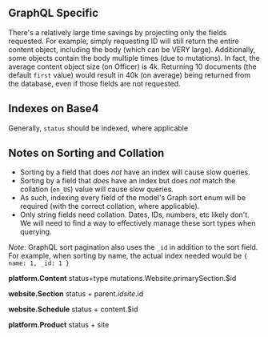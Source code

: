 ## GraphQL Specific
There's a relatively large time savings by projecting only the fields requested.
For example, simply requesting ID will still return the entire content object, including the body (which can be VERY large).
Additionally, some objects contain the body multiple times (due to mutations).
In fact, the average content object size (on Officer) is 4k. Returning 10 documents (the default `first` value) would result in 40k (on average) being returned from the database, even if those fields are not requested.

## Indexes on Base4

Generally, `status` should be indexed, where applicable

## Notes on Sorting and Collation
- Sorting by a field that does _not_ have an index will cause slow queries.
- Sorting by a field that _does_ have an index but does _not_ match the collation (`en_US`) value will cause slow queries.
- As such, indexing every field of the model's Graph sort enum will be required (with the correct collation, where applicable).
- Only string fields need collation. Dates, IDs, numbers, etc likely don't. We will need to find a way to effectively manage these sort types when querying.

_Note_: GraphQL sort pagination also uses the `_id` in addition to the sort field. For example, when sorting by name, the actual index needed would be `{ name: 1, _id: 1 }`

**platform.Content**
status+type
mutations.Website.primarySection.$id

**website.Section**
status + parent.$id
site.$id

**website.Schedule**
status + content.$id

**platform.Product**
status + site
